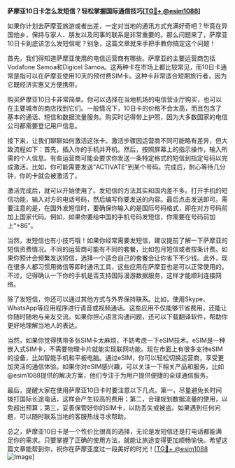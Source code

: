 **萨摩亚10日卡怎么发短信？轻松掌握国际通信技巧[[TG💪+ @esim1088](https://t.me/s/esim1088)]**

如果你计划去萨摩亚旅游或者出差，一定对当地的通讯方式充满好奇吧？毕竟在异国他乡，保持与家人、朋友以及同事的联系是非常重要的。那么问题来了，萨摩亚10日卡到底该怎么发短信呢？别急，这篇文章就来手把手教你搞定这个问题！

首先，我们得知道萨摩亚使用的电信运营商有哪些。萨摩亚的主要运营商包括Vodafone Samoa和Digicel Samoa。这两种卡在市场上都比较常见，而10日卡通常是指可以在萨摩亚使用10天的预付费SIM卡。这种卡非常适合短期旅行者，因为它既经济实惠又方便携带。

购买萨摩亚10日卡非常简单。你可以选择在当地机场的电信营业厅购买，也可以在主要城市的商店找到它们。一般情况下，10日卡的价格不会太高，而且包含了基本的通话、短信和数据流量服务。购买时记得带上护照，因为大多数国家的电信公司都需要登记用户信息。

接下来，让我们聊聊如何激活这张卡。激活步骤因运营商不同可能略有差异，但大致流程如下：首先，插入你的手机并开机。然后，按照屏幕上的指示操作，输入所需的个人信息。有些运营商可能会要求你发送一条特定格式的短信到指定号码以完成激活。比如，你可能需要发送“ACTIVATE”到某个号码。完成后，耐心等待几分钟，你的卡就会被激活了。

激活完成后，就可以开始使用了。发短信的方法其实和国内差不多。打开手机的短信功能，输入对方的电话号码，然后编写你要发送的内容。最后点击发送即可。需要注意的是，在国外发短信时，要确保你输入的是国际号码格式，即在对方号码前加上国家代码。例如，如果你要给中国的手机号码发短信，你需要在号码前加上“+86”。

当然，发短信也有小技巧哦！如果你经常需要发短信，建议提前了解一下萨摩亚的短信资费情况。不同的运营商可能有不同的套餐，比如包月短信或者按条计费。如果你预计会频繁发送短信，选择一个适合自己的套餐会让你省下不少钱。此外，现在很多人都习惯用微信等即时通讯工具，这些应用在萨摩亚也是可以正常使用的。不过，记得确认一下你的手机是否支持国际漫游数据服务，这样才能顺利连接网络。

除了发短信，你还可以通过其他方式与外界保持联系。比如，使用Skype、WhatsApp等应用程序进行语音或视频通话。这些应用不仅能够节省费用，还能让你随时随地与亲友交流。如果你担心语言沟通问题，还可以下载翻译软件，帮助你更好地理解当地人的表达。

当然，如果你觉得携带多张SIM卡太麻烦，不妨考虑一下eSIM技术。eSIM是一种嵌入式SIM卡，不需要物理卡片就能实现联网功能。现在市面上有很多支持eSIM的设备，比如智能手机和平板电脑。通过eSIM，你可以轻松切换运营商，享受更加灵活的通信体验。如果你对eSIM感兴趣，可以关注一下相关产品和服务，比如@esim1088提供的解决方案，他们专注于为用户提供便捷的全球通信服务。

最后，提醒大家在使用萨摩亚10日卡时要注意以下几点。第一，尽量避免长时间拨打国际长途电话，这样会产生较高的费用；第二，合理规划数据流量的使用，以免超出预算；第三，妥善保管好你的SIM卡，以防丢失或被盗。如果遇到任何问题，可以随时联系当地的客服热线寻求帮助。

总之，萨摩亚10日卡是一个性价比很高的选择，无论是发短信还是打电话都能满足你的需求。只要掌握了正确的使用方法，就能让旅途变得更加顺畅愉快。希望这篇文章能帮到你，祝你在萨摩亚度过一段美好的时光！[[TG💪+ @esim1088](https://t.me/s/esim1088) ![Image](https://i.postimg.cc/4NQfJmqS/Snipaste-2025-05-13-00-14-12.png)]